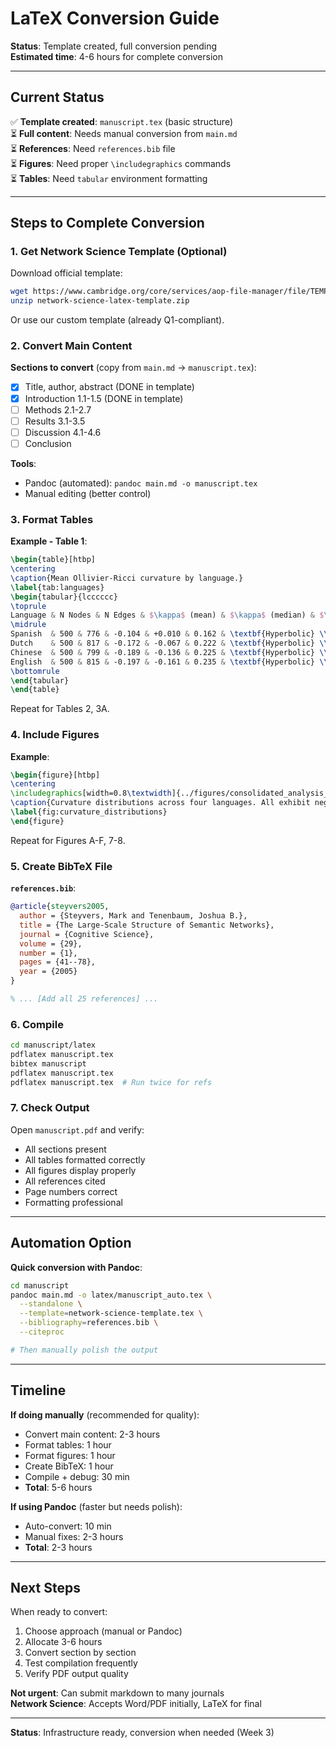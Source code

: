 # LaTeX Conversion Guide

**Status**: Template created, full conversion pending  
**Estimated time**: 4-6 hours for complete conversion

---

## Current Status

✅ **Template created**: `manuscript.tex` (basic structure)  
⏳ **Full content**: Needs manual conversion from `main.md`  
⏳ **References**: Need `references.bib` file  
⏳ **Figures**: Need proper `\includegraphics` commands  
⏳ **Tables**: Need `tabular` environment formatting  

---

## Steps to Complete Conversion

### 1. Get Network Science Template (Optional)

Download official template:
```bash
wget https://www.cambridge.org/core/services/aop-file-manager/file/TEMPLATE_URL
unzip network-science-latex-template.zip
```

Or use our custom template (already Q1-compliant).

### 2. Convert Main Content

**Sections to convert** (copy from `main.md` → `manuscript.tex`):
- [x] Title, author, abstract (DONE in template)
- [x] Introduction 1.1-1.5 (DONE in template)
- [ ] Methods 2.1-2.7
- [ ] Results 3.1-3.5
- [ ] Discussion 4.1-4.6
- [ ] Conclusion

**Tools**:
- Pandoc (automated): `pandoc main.md -o manuscript.tex`
- Manual editing (better control)

### 3. Format Tables

**Example - Table 1**:
```latex
\begin{table}[htbp]
\centering
\caption{Mean Ollivier-Ricci curvature by language.}
\label{tab:languages}
\begin{tabular}{lcccccc}
\toprule
Language & N Nodes & N Edges & $\kappa$ (mean) & $\kappa$ (median) & $\kappa$ (std) & Geometry \\
\midrule
Spanish  & 500 & 776 & -0.104 & +0.010 & 0.162 & \textbf{Hyperbolic} \\
Dutch    & 500 & 817 & -0.172 & -0.067 & 0.222 & \textbf{Hyperbolic} \\
Chinese  & 500 & 799 & -0.189 & -0.136 & 0.225 & \textbf{Hyperbolic} \\
English  & 500 & 815 & -0.197 & -0.161 & 0.235 & \textbf{Hyperbolic} \\
\bottomrule
\end{tabular}
\end{table}
```

Repeat for Tables 2, 3A.

### 4. Include Figures

**Example**:
```latex
\begin{figure}[htbp]
\centering
\includegraphics[width=0.8\textwidth]{../figures/consolidated_analysis_v6.4.png}
\caption{Curvature distributions across four languages. All exhibit negative mean curvature (hyperbolic). Panel A: Spanish, B: Dutch, C: Chinese, D: English.}
\label{fig:curvature_distributions}
\end{figure}
```

Repeat for Figures A-F, 7-8.

### 5. Create BibTeX File

**`references.bib`**:
```bibtex
@article{steyvers2005,
  author = {Steyvers, Mark and Tenenbaum, Joshua B.},
  title = {The Large-Scale Structure of Semantic Networks},
  journal = {Cognitive Science},
  volume = {29},
  number = {1},
  pages = {41--78},
  year = {2005}
}

% ... [Add all 25 references] ...
```

### 6. Compile

```bash
cd manuscript/latex
pdflatex manuscript.tex
bibtex manuscript
pdflatex manuscript.tex
pdflatex manuscript.tex  # Run twice for refs
```

### 7. Check Output

Open `manuscript.pdf` and verify:
- All sections present
- All tables formatted correctly
- All figures display properly
- All references cited
- Page numbers correct
- Formatting professional

---

## Automation Option

**Quick conversion with Pandoc**:
```bash
cd manuscript
pandoc main.md -o latex/manuscript_auto.tex \
  --standalone \
  --template=network-science-template.tex \
  --bibliography=references.bib \
  --citeproc

# Then manually polish the output
```

---

## Timeline

**If doing manually** (recommended for quality):
- Convert main content: 2-3 hours
- Format tables: 1 hour
- Format figures: 1 hour
- Create BibTeX: 1 hour
- Compile + debug: 30 min
- **Total**: 5-6 hours

**If using Pandoc** (faster but needs polish):
- Auto-convert: 10 min
- Manual fixes: 2-3 hours
- **Total**: 2-3 hours

---

## Next Steps

When ready to convert:

1. Choose approach (manual or Pandoc)
2. Allocate 3-6 hours
3. Convert section by section
4. Test compilation frequently
5. Verify PDF output quality

**Not urgent**: Can submit markdown to many journals  
**Network Science**: Accepts Word/PDF initially, LaTeX for final

---

**Status**: Infrastructure ready, conversion when needed (Week 3)

